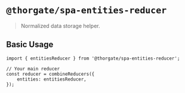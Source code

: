# `@thorgate/spa-entities-reducer`

> Normalized data storage helper.


## Basic Usage

```
import { entitiesReducer } from '@thorgate/spa-entities-reducer';

// Your main reducer
const reducer = combineReducers({
    entities: entitiesReducer,
});
```
